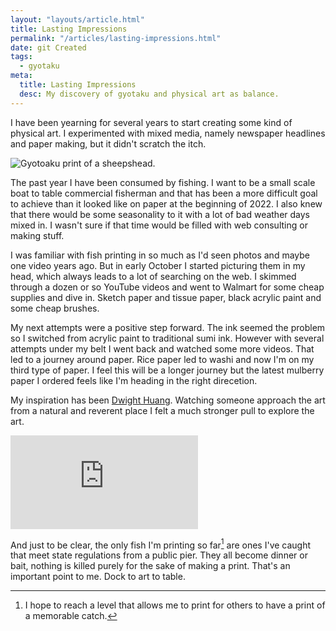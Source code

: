 ```yaml
---
layout: "layouts/article.html"
title: Lasting Impressions
permalink: "/articles/lasting-impressions.html"
date: git Created
tags:
  - gyotaku
meta:
  title: Lasting Impressions
  desc: My discovery of gyotaku and physical art as balance.
---
```


I have been yearning for several years to start creating some kind of physical art. I experimented with mixed media, namely newspaper headlines and paper making, but it didn't scratch the itch.

<img src="/img/sheepshead-12-22.jpg" alt="Gyotoaku print of a sheepshead.">

The past year I have been consumed by fishing. I want to be a small scale boat to table commercial fisherman and that has been a more difficult goal to achieve than it looked like on paper at the beginning of 2022. I also knew that there would be some seasonality to it with a lot of bad weather days mixed in. I wasn't sure if that time would be filled with web consulting or making stuff.

I was familiar with fish printing in so much as I'd seen photos and maybe one video years ago. But in early October I started picturing them in my head, which always leads to a lot of searching on the web. I skimmed through a dozen or so YouTube videos and went to Walmart for some cheap supplies and dive in. Sketch paper and tissue paper, black acrylic paint and some cheap brushes.

My next attempts were a positive step forward. The ink seemed the problem so I switched from acrylic paint to traditional sumi ink. However with several attempts under my belt I went back and watched some more videos. That led to a journey around paper. Rice paper led to washi and now I'm on my third type of paper. I feel this will be a longer journey but the latest mulberry paper I ordered feels like I'm heading in the right direcetion.

My inspiration has been [Dwight Huang](https://fishingforgyotaku.com/art-artist). Watching someone approach the art from a natural and reverent place I felt a much stronger pull to explore the art.

<div class="iframe-video"><iframe title="vimeo-player" src="https://player.vimeo.com/video/304210699?h=2e2c71a88b" frameborder="0" allowfullscreen></iframe></div>

And just to be clear, the only fish I'm printing so far[^1] are ones I've caught that meet state regulations from a public pier. They all become dinner or bait, nothing is killed purely for the sake of making a print. That's an important point to me. Dock to art to table.



[^1]: I hope to reach a level that allows me to print for others to have a print of a memorable catch.